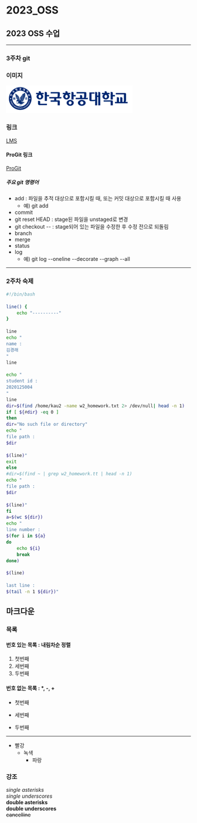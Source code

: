 # 2023_OSS
## 2023 OSS 수업 

-----
### 3주차 git

### 이미지
![한국항공대학교 로고](../img/kau/kau.png "한국항공대학교")


### 링크   
[LMS](https://lms.kau.ac.kr "항공대학교 강의관리시스템")

#### ProGit 링크
[ProGit](https://git-scm.com/book/ko/v2 "git 문서, 한국어")


##### 주요 git 명령어
* add : 파일을 추적 대상으로 포함시킬 때, 또는 커밋 대상으로 포함시킬 때 사용
    * 예) git add <file name>
* commit
* git reset HEAD <file> : stage된 파일을 unstaged로 변경
* git checkout -- <file> : stage되어 있는 파일을 수정한 후 수정 전으로 되돌림 
* branch
* merge
* status
* log
    * 예) git log --oneline --decorate --graph --all

------
### 2주차 숙제

```bash
#!/bin/bash

line() {
	echo "----------"
}

line
echo "
name :
김경래
"
line

echo "
student id :
2020125004
"
line
dir=$(find /home/kau2 -name w2_homework.txt 2> /dev/null| head -n 1)
if [ ${#dir} -eq 0 ]
then
dir="No such file or directory"
echo "
file path :
$dir

$(line)"
exit
else
#dir=$(find ~ | grep w2_homework.tt | head -n 1)
echo "
file path :
$dir

$(line)"
fi
a=$(wc ${dir})
echo "
line number :
$(for i in ${a}
do
	echo ${i}
	break
done)

$(line)

last line :
$(tail -n 1 ${dir})"

```

## 마크다운
### 목록
#### 번호 있는 목록 : 내림차순 정렬
1. 첫번째
3. 세번째
2. 두번째

#### 번호 없는 목록 : *, -, +
* 첫번째
- 세번째
+ 두번째
-----
* 빨강
  * 녹색
    * 파랑

### 강조
*single asterisks*    
_single underscores_    
**double asterisks**    
__double underscores__    
~~cancelline~~    
